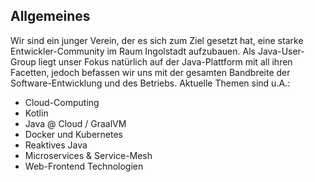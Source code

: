 ## Allgemeines

Wir sind ein junger Verein, der es sich zum Ziel gesetzt hat, eine starke Entwickler-Community im Raum Ingolstadt aufzubauen. 
Als Java-User-Group liegt unser Fokus natürlich auf der Java-Plattform mit all ihren Facetten, jedoch befassen wir uns mit der gesamten Bandbreite der Software-Entwicklung und des Betriebs. 
Aktuelle Themen sind u.A.:

* Cloud-Computing
* Kotlin
* Java @ Cloud / GraalVM
* Docker und Kubernetes
* Reaktives Java
* Microservices & Service-Mesh
* Web-Frontend Technologien